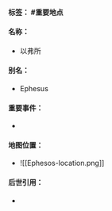 #### 标签： #重要地点
#### 名称：
- 以弗所
#### 别名：
- Ephesus
#### 重要事件：
- 
#### 地图位置：
- ![[Ephesos-location.png]]
#### 后世引用：
- 